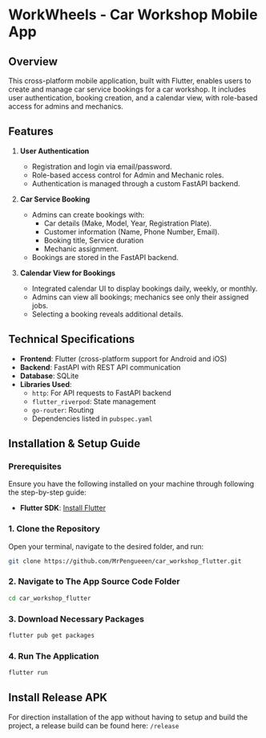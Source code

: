 
# WorkWheels - Car Workshop Mobile App

## Overview
This cross-platform mobile application, built with Flutter, enables users to create and manage car service bookings for a car workshop. It includes user authentication, booking creation, and a calendar view, with role-based access for admins and mechanics.

## Features
1. **User Authentication**
   - Registration and login via email/password.
   - Role-based access control for Admin and Mechanic roles.
   - Authentication is managed through a custom FastAPI backend.

2. **Car Service Booking**
   - Admins can create bookings with:
     - Car details (Make, Model, Year, Registration Plate).
     - Customer information (Name, Phone Number, Email).
     - Booking title, Service duration
     - Mechanic assignment.
   - Bookings are stored in the FastAPI backend.

3. **Calendar View for Bookings**
   - Integrated calendar UI to display bookings daily, weekly, or monthly.
   - Admins can view all bookings; mechanics see only their assigned jobs.
   - Selecting a booking reveals additional details.

## Technical Specifications
- **Frontend**: Flutter (cross-platform support for Android and iOS)
- **Backend**: FastAPI with REST API communication
- **Database**: SQLite
- **Libraries Used**:
  - `http`: For API requests to FastAPI backend
  - `flutter_riverpod`: State management
  - `go-router`: Routing
  - Dependencies listed in `pubspec.yaml`

## Installation & Setup Guide

### Prerequisites
Ensure you have the following installed on your machine through following the step-by-step guide:
- **Flutter SDK**: [Install Flutter](https://flutter.dev/docs/get-started/install)

### 1. Clone the Repository
Open your terminal, navigate to the desired folder, and run:
```bash
git clone https://github.com/MrPengueeen/car_workshop_flutter.git
```
### 2. Navigate to The App Source Code Folder
```bash
cd car_workshop_flutter
```
### 3. Download Necessary Packages
```bash
flutter pub get packages
```
### 4. Run The Application
```bash
flutter run
```

## Install Release APK
For direction installation of the app without having to setup and build the project, a release build can be found here: `/release`